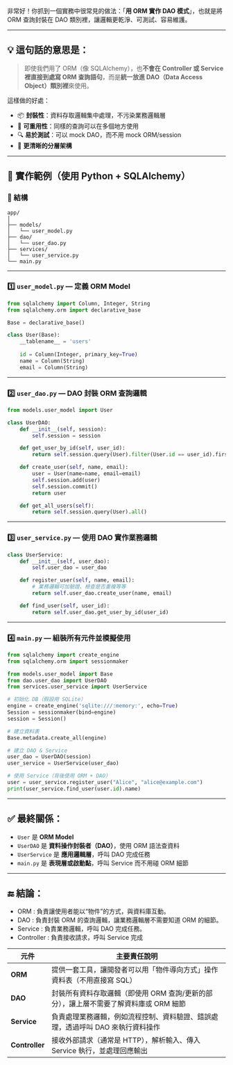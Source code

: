 非常好！你抓到一個實務中很常見的做法：「**用 ORM 實作 DAO 模式**」，也就是將 ORM 查詢封裝在 DAO 類別裡，讓邏輯更乾淨、可測試、容易維護。

---

## 💡 這句話的意思是：

> 即使我們用了 ORM（像 SQLAlchemy），也**不會在 Controller 或 Service 裡直接到處寫 ORM 查詢語句**，而是**統一放進 DAO（Data Access Object）類別裡**來使用。

這樣做的好處：

* 📦 **封裝性**：資料存取邏輯集中處理，不污染業務邏輯層
* 🔁 **可重用性**：同樣的查詢可以在多個地方使用
* 🔍 **易於測試**：可以 mock DAO，而不用 mock ORM/session
* 🧱 **更清晰的分層架構**

---

## 🧪 實作範例（使用 Python + SQLAlchemy）

### 📁 結構

```
app/
│
├── models/
│   └── user_model.py
├── dao/
│   └── user_dao.py
├── services/
│   └── user_service.py
└── main.py
```

---

### 1️⃣ `user_model.py` — 定義 ORM Model

```python
from sqlalchemy import Column, Integer, String
from sqlalchemy.orm import declarative_base

Base = declarative_base()

class User(Base):
    __tablename__ = 'users'
    
    id = Column(Integer, primary_key=True)
    name = Column(String)
    email = Column(String)
```

---

### 2️⃣ `user_dao.py` — DAO 封裝 ORM 查詢邏輯

```python
from models.user_model import User

class UserDAO:
    def __init__(self, session):
        self.session = session

    def get_user_by_id(self, user_id):
        return self.session.query(User).filter(User.id == user_id).first()

    def create_user(self, name, email):
        user = User(name=name, email=email)
        self.session.add(user)
        self.session.commit()
        return user

    def get_all_users(self):
        return self.session.query(User).all()
```

---

### 3️⃣ `user_service.py` — 使用 DAO 實作業務邏輯

```python
class UserService:
    def __init__(self, user_dao):
        self.user_dao = user_dao

    def register_user(self, name, email):
        # 業務邏輯可加驗證、檢查是否重複等等
        return self.user_dao.create_user(name, email)

    def find_user(self, user_id):
        return self.user_dao.get_user_by_id(user_id)
```

---

### 4️⃣ `main.py` — 組裝所有元件並模擬使用

```python
from sqlalchemy import create_engine
from sqlalchemy.orm import sessionmaker

from models.user_model import Base
from dao.user_dao import UserDAO
from services.user_service import UserService

# 初始化 DB（假設用 SQLite）
engine = create_engine('sqlite:///:memory:', echo=True)
Session = sessionmaker(bind=engine)
session = Session()

# 建立資料表
Base.metadata.create_all(engine)

# 建立 DAO & Service
user_dao = UserDAO(session)
user_service = UserService(user_dao)

# 使用 Service（背後使用 ORM + DAO）
user = user_service.register_user("Alice", "alice@example.com")
print(user_service.find_user(user.id).name)
```

---

## ✅ 最終關係：

* `User` 是 **ORM Model**
* `UserDAO` 是 **資料操作封裝者（DAO）**，使用 ORM 語法查資料
* `UserService` 是 **應用邏輯層**，呼叫 DAO 完成任務
* `main.py` 是 **表現層或啟動點**，呼叫 Service 而不用碰 ORM 細節

---

## 🔚 結論：

* ORM : 負責讓使用者能以“物件”的方式，與資料庫互動。
* DAO : 負責封裝 ORM 的查詢邏輯，讓業務邏輯層不需要知道 ORM 的細節。
* Service : 負責業務邏輯，呼叫 DAO 完成任務。
* Controller : 負責接收請求，呼叫 Service 完成


| 元件             | 主要責任說明                                           |
| -------------- | ------------------------------------------------ |
| **ORM**        | 提供一套工具，讓開發者可以用「物件導向方式」操作資料表（不用直接寫 SQL）           |
| **DAO**        | 封裝所有資料存取邏輯（即使用 ORM 查詢/更新的部分），讓上層不需要了解資料庫或 ORM 細節 |
| **Service**    | 負責處理業務邏輯，例如流程控制、資料驗證、錯誤處理，透過呼叫 DAO 來執行資料操作       |
| **Controller** | 接收外部請求（通常是 HTTP），解析輸入、傳入 Service 執行，並處理回應輸出      |

